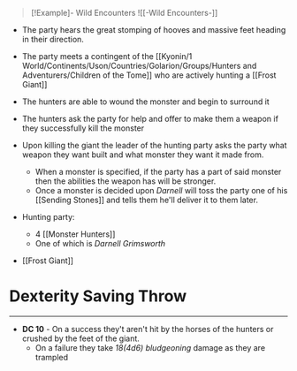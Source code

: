 
> [!Example]- Wild Encounters
> ![[-Wild Encounters-]]
- The party hears the great stomping of hooves and massive feet heading in their direction.

- The party meets a contingent of the [[Kyonin/1 World/Continents/Uson/Countries/Golarion/Groups/Hunters and Adventurers/Children of the Tome]] who are actively hunting a [[Frost Giant]]
- The hunters are able to wound the monster and begin to surround it
- The hunters ask the party for help and offer to make them a weapon if they successfully kill the monster

- Upon killing the giant the leader of the hunting party asks the party what weapon they want built and what monster they want it made from.
	- When a monster is specified, if the party has a part of said monster then the abilities the weapon has will be stronger.
	- Once a monster is decided upon *Darnell* will toss the party one of his [[Sending Stones]] and tells them he'll deliver it to them later.

- Hunting party:
	- 4 [[Monster Hunters]]
	- One of which is *Darnell Grimsworth*
- [[Frost Giant]]

# Dexterity Saving Throw
---
- **DC 10** - On a success they't aren't hit by the horses of the hunters or crushed by the feet of the giant.
	- On a failure they take *18(4d6) bludgeoning* damage as they are trampled
